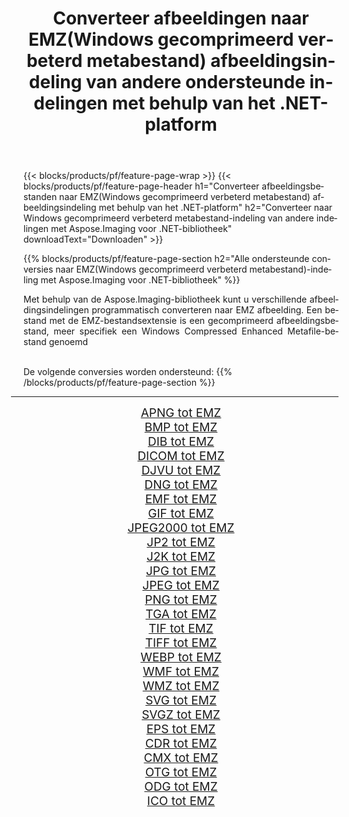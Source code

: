 ﻿---
title: Converteer afbeeldingen naar EMZ(Windows gecomprimeerd verbeterd metabestand) afbeeldingsindeling van andere ondersteunde indelingen met behulp van het .NET-platform 
weight: 3920
url: /nl/net/conversion/to/emz 
lang: nl
langdirlevel: 2
locales: zh-hans,ja,it,ru,de,es,fr,nl,id,lt,pl,pt,vi,tr,ko,zh-hant,ar,hi,th,sv,cs,uk,he
description: Met Aspose.Imaging voor .NET-bibliotheek is het eenvoudig om te converteren naar EMZ(Windows gecomprimeerd verbeterd metabestand) vanuit andere ondersteunde afbeeldingsindelingen
---

{{< blocks/products/pf/feature-page-wrap >}}
{{< blocks/products/pf/feature-page-header h1="Converteer afbeeldingsbestanden naar EMZ(Windows gecomprimeerd verbeterd metabestand) afbeeldingsindeling met behulp van het .NET-platform" h2="Converteer naar Windows gecomprimeerd verbeterd metabestand-indeling van andere indelingen met Aspose.Imaging voor .NET-bibliotheek" downloadText="Downloaden" >}}


{{% blocks/products/pf/feature-page-section  h2="Alle ondersteunde conversies naar EMZ(Windows gecomprimeerd verbeterd metabestand)-indeling met Aspose.Imaging voor .NET-bibliotheek" %}}
<p align=justify>Met behulp van de Aspose.Imaging-bibliotheek kunt u verschillende afbeeldingsindelingen programmatisch converteren naar EMZ afbeelding. Een bestand met de EMZ-bestandsextensie is een gecomprimeerd afbeeldingsbestand, meer specifiek een Windows Compressed Enhanced Metafile-bestand genoemd</p>
<br/>
De volgende conversies worden ondersteund:
{{% /blocks/products/pf/feature-page-section %}}
<div class="container-fluid productfamilypage bg-gray">
    <div class="convertypes bg-gray agp-content section">
        <div class="container">
		<hr style="margin-left:-20px;"/>
		<div class="row other-converters" style="gap: 10px;font-size: 19px;text-align:center;">
		    <div class='col-md-2 other-converter remove-lp remove-rp'><a href="/imaging/nl/net/conversion/apng-to-emz" style="padding:15px;">APNG tot EMZ</a></div>
<div class='col-md-2 other-converter remove-lp remove-rp'><a href="/imaging/nl/net/conversion/bmp-to-emz" style="padding:15px;">BMP tot EMZ</a></div>
<div class='col-md-2 other-converter remove-lp remove-rp'><a href="/imaging/nl/net/conversion/dib-to-emz" style="padding:15px;">DIB tot EMZ</a></div>
<div class='col-md-2 other-converter remove-lp remove-rp'><a href="/imaging/nl/net/conversion/dicom-to-emz" style="padding:15px;">DICOM tot EMZ</a></div>
<div class='col-md-2 other-converter remove-lp remove-rp'><a href="/imaging/nl/net/conversion/djvu-to-emz" style="padding:15px;">DJVU tot EMZ</a></div>
<div class='col-md-2 other-converter remove-lp remove-rp'><a href="/imaging/nl/net/conversion/dng-to-emz" style="padding:15px;">DNG tot EMZ</a></div>
<div class='col-md-2 other-converter remove-lp remove-rp'><a href="/imaging/nl/net/conversion/emf-to-emz" style="padding:15px;">EMF tot EMZ</a></div>
<div class='col-md-2 other-converter remove-lp remove-rp'><a href="/imaging/nl/net/conversion/gif-to-emz" style="padding:15px;">GIF tot EMZ</a></div>
<div class='col-md-2 other-converter remove-lp remove-rp'><a href="/imaging/nl/net/conversion/jpeg2000-to-emz" style="padding:15px;">JPEG2000 tot EMZ</a></div>
<div class='col-md-2 other-converter remove-lp remove-rp'><a href="/imaging/nl/net/conversion/jp2-to-emz" style="padding:15px;">JP2 tot EMZ</a></div>
<div class='col-md-2 other-converter remove-lp remove-rp'><a href="/imaging/nl/net/conversion/j2k-to-emz" style="padding:15px;">J2K tot EMZ</a></div>
<div class='col-md-2 other-converter remove-lp remove-rp'><a href="/imaging/nl/net/conversion/jpg-to-emz" style="padding:15px;">JPG tot EMZ</a></div>
<div class='col-md-2 other-converter remove-lp remove-rp'><a href="/imaging/nl/net/conversion/jpeg-to-emz" style="padding:15px;">JPEG tot EMZ</a></div>
<div class='col-md-2 other-converter remove-lp remove-rp'><a href="/imaging/nl/net/conversion/png-to-emz" style="padding:15px;">PNG tot EMZ</a></div>
<div class='col-md-2 other-converter remove-lp remove-rp'><a href="/imaging/nl/net/conversion/tga-to-emz" style="padding:15px;">TGA tot EMZ</a></div>
<div class='col-md-2 other-converter remove-lp remove-rp'><a href="/imaging/nl/net/conversion/tif-to-emz" style="padding:15px;">TIF tot EMZ</a></div>
<div class='col-md-2 other-converter remove-lp remove-rp'><a href="/imaging/nl/net/conversion/tiff-to-emz" style="padding:15px;">TIFF tot EMZ</a></div>
<div class='col-md-2 other-converter remove-lp remove-rp'><a href="/imaging/nl/net/conversion/webp-to-emz" style="padding:15px;">WEBP tot EMZ</a></div>
<div class='col-md-2 other-converter remove-lp remove-rp'><a href="/imaging/nl/net/conversion/wmf-to-emz" style="padding:15px;">WMF tot EMZ</a></div>
<div class='col-md-2 other-converter remove-lp remove-rp'><a href="/imaging/nl/net/conversion/wmz-to-emz" style="padding:15px;">WMZ tot EMZ</a></div>
<div class='col-md-2 other-converter remove-lp remove-rp'><a href="/imaging/nl/net/conversion/svg-to-emz" style="padding:15px;">SVG tot EMZ</a></div>
<div class='col-md-2 other-converter remove-lp remove-rp'><a href="/imaging/nl/net/conversion/svgz-to-emz" style="padding:15px;">SVGZ tot EMZ</a></div>
<div class='col-md-2 other-converter remove-lp remove-rp'><a href="/imaging/nl/net/conversion/eps-to-emz" style="padding:15px;">EPS tot EMZ</a></div>
<div class='col-md-2 other-converter remove-lp remove-rp'><a href="/imaging/nl/net/conversion/cdr-to-emz" style="padding:15px;">CDR tot EMZ</a></div>
<div class='col-md-2 other-converter remove-lp remove-rp'><a href="/imaging/nl/net/conversion/cmx-to-emz" style="padding:15px;">CMX tot EMZ</a></div>
<div class='col-md-2 other-converter remove-lp remove-rp'><a href="/imaging/nl/net/conversion/otg-to-emz" style="padding:15px;">OTG tot EMZ</a></div>
<div class='col-md-2 other-converter remove-lp remove-rp'><a href="/imaging/nl/net/conversion/odg-to-emz" style="padding:15px;">ODG tot EMZ</a></div>
<div class='col-md-2 other-converter remove-lp remove-rp'><a href="/imaging/nl/net/conversion/ico-to-emz" style="padding:15px;">ICO tot EMZ</a></div>
                </div>
        </div>
    </div>
</div>
<br/>

